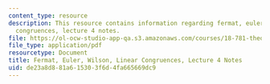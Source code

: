 ```yaml
---
content_type: resource
description: This resource contains information regarding fermat, euler, wilson, linear
  congruences, lecture 4 notes.
file: https://ol-ocw-studio-app-qa.s3.amazonaws.com/courses/18-781-theory-of-numbers-spring-2012/de23a8d881a615303f6d4fa665669dc9_MIT18_781S12_lec4.pdf
file_type: application/pdf
resourcetype: Document
title: Fermat, Euler, Wilson, Linear Congruences, Lecture 4 Notes
uid: de23a8d8-81a6-1530-3f6d-4fa665669dc9
---
```

